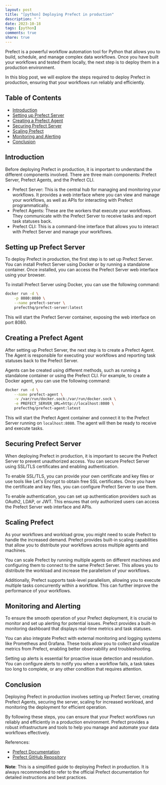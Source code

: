 ```yaml
---
layout: post
title: "[python] Deploying Prefect in production"
description: " "
date: 2023-10-18
tags: [python]
comments: true
share: true
---
```


Prefect is a powerful workflow automation tool for Python that allows you to build, schedule, and manage complex data workflows. Once you have built your workflows and tested them locally, the next step is to deploy them in a production environment.

In this blog post, we will explore the steps required to deploy Prefect in production, ensuring that your workflows run reliably and efficiently.

## Table of Contents
- [Introduction](#introduction)
- [Setting up Prefect Server](#setting-up-prefect-server)
- [Creating a Prefect Agent](#creating-a-prefect-agent)
- [Securing Prefect Server](#securing-prefect-server)
- [Scaling Prefect](#scaling-prefect)
- [Monitoring and Alerting](#monitoring-and-alerting)
- [Conclusion](#conclusion)

## Introduction

Before deploying Prefect in production, it is important to understand the different components involved. There are three main components: Prefect Server, Prefect Agents, and the Prefect CLI.

- Prefect Server: This is the central hub for managing and monitoring your workflows. It provides a web interface where you can view and manage your workflows, as well as APIs for interacting with Prefect programmatically.
- Prefect Agents: These are the workers that execute your workflows. They communicate with the Prefect Server to receive tasks and report task statuses back.
- Prefect CLI: This is a command-line interface that allows you to interact with Prefect Server and manage your workflows.

## Setting up Prefect Server

To deploy Prefect in production, the first step is to set up Prefect Server. You can install Prefect Server using Docker or by running a standalone container. Once installed, you can access the Prefect Server web interface using your browser.

To install Prefect Server using Docker, you can use the following command:

```bash
docker run -d \
    -p 8080:8080 \
    --name prefect-server \
    prefecthq/prefect-server:latest
```

This will start the Prefect Server container, exposing the web interface on port 8080.

## Creating a Prefect Agent

After setting up Prefect Server, the next step is to create a Prefect Agent. The Agent is responsible for executing your workflows and reporting task statuses back to the Prefect Server.

Agents can be created using different methods, such as running a standalone container or using the Prefect CLI. For example, to create a Docker agent, you can use the following command:

```bash
docker run -d \
    --name prefect-agent \
    -v /var/run/docker.sock:/var/run/docker.sock \
    -e PREFECT_SERVER_URL=http://localhost:8080 \
    prefecthq/prefect-agent:latest
```

This will start the Prefect Agent container and connect it to the Prefect Server running on `localhost:8080`. The agent will then be ready to receive and execute tasks.

## Securing Prefect Server

When deploying Prefect in production, it is important to secure the Prefect Server to prevent unauthorized access. You can secure Prefect Server using SSL/TLS certificates and enabling authentication.

To enable SSL/TLS, you can provide your own certificate and key files or use tools like Let's Encrypt to obtain free SSL certificates. Once you have the certificate and key files, you can configure Prefect Server to use them.

To enable authentication, you can set up authentication providers such as OAuth2, LDAP, or JWT. This ensures that only authorized users can access the Prefect Server web interface and APIs.

## Scaling Prefect

As your workflows and workload grow, you might need to scale Prefect to handle the increased demand. Prefect provides built-in scaling capabilities that allow you to distribute your workflows across multiple agents and machines.

You can scale Prefect by running multiple agents on different machines and configuring them to connect to the same Prefect Server. This allows you to distribute the workload and increase the parallelism of your workflows.

Additionally, Prefect supports task-level parallelism, allowing you to execute multiple tasks concurrently within a workflow. This can further improve the performance of your workflows.

## Monitoring and Alerting

To ensure the smooth operation of your Prefect deployment, it is crucial to monitor and set up alerting for potential issues. Prefect provides a built-in monitoring dashboard that displays real-time metrics and task statuses.

You can also integrate Prefect with external monitoring and logging systems like Prometheus and Grafana. These tools allow you to collect and visualize metrics from Prefect, enabling better observability and troubleshooting.

Setting up alerts is essential for proactive issue detection and resolution. You can configure alerts to notify you when a workflow fails, a task takes too long to complete, or any other condition that requires attention.

## Conclusion

Deploying Prefect in production involves setting up Prefect Server, creating Prefect Agents, securing the server, scaling for increased workload, and monitoring the deployment for efficient operation.

By following these steps, you can ensure that your Prefect workflows run reliably and efficiently in a production environment. Prefect provides a robust infrastructure and tools to help you manage and automate your data workflows effectively.

References:
- [Prefect Documentation](https://docs.prefect.io)
- [Prefect GitHub Repository](https://github.com/PrefectHQ/prefect)

**Note**: This is a simplified guide to deploying Prefect in production. It is always recommended to refer to the official Prefect documentation for detailed instructions and best practices.